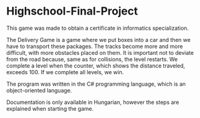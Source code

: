 # Highschool-Final-Project
This game was made to obtain a certificate in informatics specialization.

The Delivery Game is a game where we put boxes into a car and then we have to transport these packages. 
The tracks become more and more difficult, with more obstacles placed on them. 
It is important not to deviate from the road because, same as for collisions, the level restarts. 
We complete a level when the counter, which shows the distance traveled, exceeds 100. 
If we complete all levels, we win.

The program was written in the C# programming language, which is an object-oriented language.

Documentation is only available in Hungarian, however the steps are explained when starting the game.


